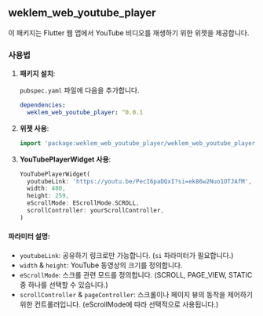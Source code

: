 ## weklem_web_youtube_player

이 패키지는 Flutter 웹 앱에서 YouTube 비디오를 재생하기 위한 위젯을 제공합니다.

### 사용법

1. **패키지 설치**:

   `pubspec.yaml` 파일에 다음을 추가합니다.

    ```yaml
    dependencies:
      weklem_web_youtube_player: ^0.0.1
    ```

2. **위젯 사용**:

    ```dart
    import 'package:weklem_web_youtube_player/weklem_web_youtube_player.dart';
    ```

3. **YouTubePlayerWidget 사용**:

    ```dart
    YouTubePlayerWidget(
      youtubeLink: 'https://youtu.be/PecI6paDQxI?si=ek86w2Nuo1OTJAfM', 
      width: 480, 
      height: 259, 
      eScrollMode: EScrollMode.SCROLL, 
      scrollController: yourScrollController,
    )
    ```

#### 파라미터 설명:

- `youtubeLink`: 공유하기 링크로만 가능합니다. (`si` 파라미터가 필요합니다.)
- `width` & `height`: YouTube 동영상의 크기를 정의합니다.
- `eScrollMode`: 스크롤 관련 모드를 정의합니다. (SCROLL, PAGE_VIEW, STATIC 중 하나를 선택할 수 있습니다.)
- `scrollController` & `pageController`: 스크롤이나 페이지 뷰의 동작을 제어하기 위한 컨트롤러입니다. (eScrollMode에 따라 선택적으로 사용됩니다.)

